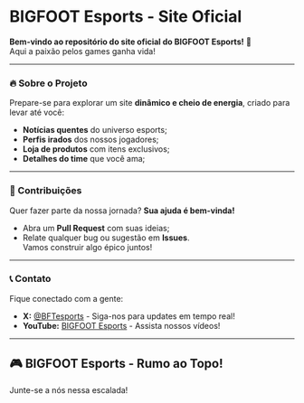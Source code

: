 # BIGFOOT Esports - Site Oficial

**Bem-vindo ao repositório do site oficial do BIGFOOT Esports!** 🚀  
Aqui a paixão pelos games ganha vida!

---

### 🔥 Sobre o Projeto  
Prepare-se para explorar um site **dinâmico e cheio de energia**, criado para levar até você:  
- **Notícias quentes** do universo esports;  
- **Perfis irados** dos nossos jogadores;  
- **Loja de produtos** com itens exclusivos;  
- **Detalhes do time** que você ama;   

---

### 📢 Contribuições  
Quer fazer parte da nossa jornada? **Sua ajuda é bem-vinda!**  
- Abra um **Pull Request** com suas ideias;  
- Relate qualquer bug ou sugestão em **Issues**.  
Vamos construir algo épico juntos!

---

### 📞 Contato  
Fique conectado com a gente:  
- **X:** [@BFTesports](https://x.com/BIGFOOT_Esports) - Siga-nos para updates em tempo real!  
- **YouTube:** [BIGFOOT Esports](https://youtube.com/@BIGFOOTEsports) - Assista nossos vídeos!  

---

## 🎮 BIGFOOT Esports - Rumo ao Topo!  
Junte-se a nós nessa escalada!  
